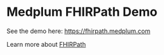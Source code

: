 # Medplum FHIRPath Demo

See the demo here:  <https://fhirpath.medplum.com>

Learn more about [FHIRPath](https://hl7.org/fhirpath/)
